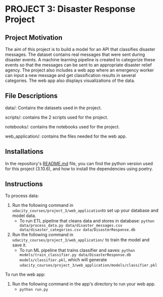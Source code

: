 # PROJECT 3: Disaster Response Project


## Project Motivation
The aim of this project is to build a model for an API that classifies disaster messages. The dataset contains real messages that were sent during disaster events. A machine learning pipeline is created to categorize these events so that the messages can be sent to an appropriate disaster relief agency. The project also includes a web app where an emergency worker can input a new message and get classification results in several categories. The web app also displays visualizations of the data.

## File Descriptions

data/: Contains the datasets used in the project.

scripts/: contains the 2 scripts used for the project.

notebooks/: contains the notebooks used for the project.

web_application/: contains the files needed for the web app.

## Installations
In the repository's [README.md](../../README.md) file, you can find the python version used for this project (3.10.6), and how to install the dependencies using poetry.


## Instructions
To process data:
1. Run the following command in `udacity_courses/project_3/web_application`to set up your database and model data.
    - To run ETL pipeline that cleans data and stores in database: `python data/process_data.py data/disaster_messages.csv data/disaster_categories.csv data/DisasterResponse.db`
2. Run the following command in `udacity_courses/project_3/web_application/` to train the model and save it.
    - To run ML pipeline that trains classifier and saves: `python models/train_classifier.py data/DisasterResponse.db models/classifier.pkl`, which will generate `udacity_courses/project_3/web_application/models/classifier.pkl`

To run the web app:
1. Run the following command in the app's directory to run your web app.
    - `python run.py`
